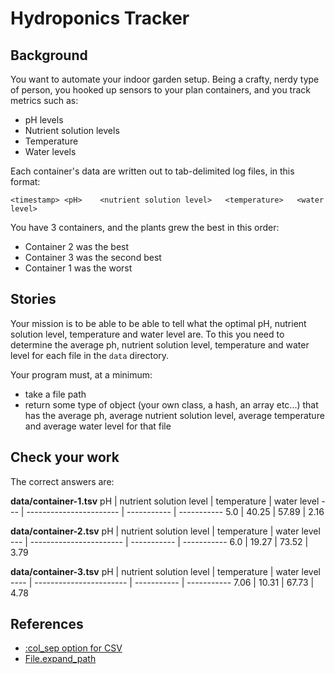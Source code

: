 # Hydroponics Tracker

## Background

You want to automate your indoor garden setup.  Being a crafty, nerdy type of person, 
you hooked up sensors to your plan containers, and you track metrics such as:

* pH levels
* Nutrient solution levels
* Temperature
* Water levels

Each container's data are written out to tab-delimited log files, in this format:

```
<timestamp>	<pH>	<nutrient solution level>	<temperature>	<water level>
```

You have 3 containers, and the plants grew the best in this order:

* Container 2 was the best
* Container 3 was the second best
* Container 1 was the worst

## Stories

Your mission is to be able to be able to tell what the optimal pH, nutrient solution level,
temperature and water level are.  To this you need to determine the average ph, 
nutrient solution level, temperature and water level for each file in the `data` directory.

Your program must, at a minimum:

* take a file path
* return some type of object (your own class, a hash, an array etc...) that has the
average ph, average nutrient solution level, average temperature and average water level for that file

## Check your work

The correct answers are:

**data/container-1.tsv**
pH  | nutrient solution level | temperature | water level
--- | ----------------------- | ----------- | -----------
5.0 | 40.25                   | 57.89       | 2.16

**data/container-2.tsv**
pH  | nutrient solution level | temperature | water level
--- | ----------------------- | ----------- | -----------
6.0 | 19.27                   | 73.52       | 3.79

**data/container-3.tsv**
pH   | nutrient solution level | temperature | water level
---- | ----------------------- | ----------- | -----------
7.06 | 10.31                   | 67.73       | 4.78

## References

* [:col_sep option for CSV](http://ruby-doc.org/stdlib-2.1.1/libdoc/csv/rdoc/CSV.html)
* [File.expand_path](http://www.ruby-doc.org/core-2.1.2/File.html#method-c-expand_path)